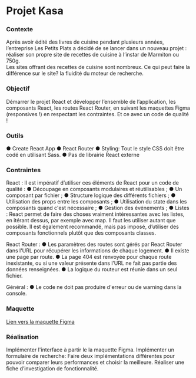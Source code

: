 # Projet Kasa


### Contexte

Après avoir édité des livres de cuisine pendant plusieurs années, l’entreprise Les Petits Plats a décidé de se lancer dans un nouveau projet : réaliser son propre site de recettes de cuisine à l’instar de Marmiton ou 750g.   
Les sites offrant des recettes de cuisine sont nombreux. Ce qui peut faire la différence sur le site? la fluidité du moteur de recherche.

### Objectif

Démarrer le projet React et développer l’ensemble de l’application, les composants React, les routes React Router, en suivant les maquettes Figma (responsives !) en respectant les contraintes. Et ce avec un code de qualité ! 

### Outils
● Create React App
● React Router
● Styling: Tout le style CSS doit être codé en utilisant Sass.
● Pas de librairie React externe

### Contraintes 

React :
Il est impératif d’utiliser ces éléments de React pour un code de qualité :
● Découpage en composants modulaires et réutilisables ;
● Un composant par fichier ;
● Structure logique des différents fichiers ;
● Utilisation des props entre les composants ;
● Utilisation du state dans les composants quand c'est nécessaire ;
● Gestion des événements ;
● Listes : React permet de faire des choses vraiment intéressantes avec
les listes, en itérant dessus, par exemple avec map. Il faut les utiliser
autant que possible.
Il est également recommandé, mais pas imposé, d’utiliser des composants
fonctionnels plutôt que des composants classes.

React Router :
● Les paramètres des routes sont gérés par React Router dans l'URL
pour récupérer les informations de chaque logement.
● Il existe une page par route.
● La page 404 est renvoyée pour chaque route inexistante, ou si une
valeur présente dans l’URL ne fait pas partie des données
renseignées.
● La logique du routeur est réunie dans un seul fichier.

Général :
● Le code ne doit pas produire d'erreur ou de warning dans la console.

### Maquette

[Lien vers la maquette Figma](https://www.figma.com/design/LY5VQTAqnrAf0bWObOBrt8/Les-petits-plats---Maquette-2.0?node-id=0-1&node-type=canvas&t=d3Aq5uuVRxdd43KF-0)

### Réalisation

Implémenter l'interface à partir le la maquette Figma.
Implémenter un formulaire de recherche: Faire deux implémentations différentes pour pouvoir comparer leurs performances et choisir la meilleure.
Réaliser une fiche d’investigation de fonctionnalité.
